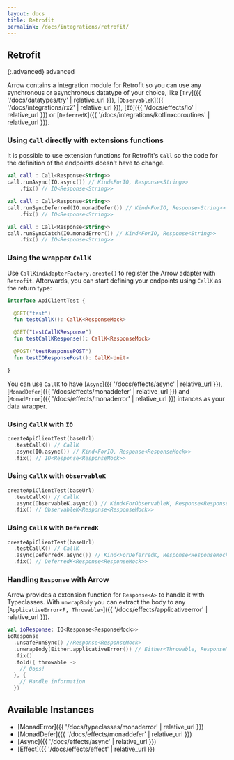 ```yaml
---
layout: docs
title: Retrofit
permalink: /docs/integrations/retrofit/
---
```


## Retrofit

{:.advanced}
advanced

Arrow contains a integration module for Retrofit so you can use any synchronous or asynchronous datatype of your choice, like [`Try`]({{ '/docs/datatypes/try' | relative_url }}), [`ObservableK`]({{ '/docs/integrations/rx2' | relative_url }}), [`IO`]({{ '/docs/effects/io' | relative_url }}) or [`DeferredK`]({{ '/docs/integrations/kotlinxcoroutines' | relative_url }}).


### Using `Call` directly with extensions functions

It is possible to use extension functions for Retrofit's `Call` so the code for the definition of the endpoints doesn't have to change.

```kotlin
val call : Call<Response<String>>
call.runAsync(IO.async()) // Kind<ForIO, Response<String>>
    .fix() // IO<Response<String>> 		    
```

```kotlin
val call : Call<Response<String>>
call.runSyncDeferred(IO.monadDefer()) // Kind<ForIO, Response<String>>
    .fix() // IO<Response<String>> 		    
```

```kotlin
val call : Call<Response<String>>
call.runSyncCatch(IO.monadError()) // Kind<ForIO, Response<String>>
    .fix() // IO<Response<String>> 		    
```

### Using the wrapper `CallK`

Use `CallKindAdapterFactory.create()` to register the Arrow adapter with `Retrofit`. Afterwards, you can start defining your endpoints using `CallK` as the return type:

```kotlin
interface ApiClientTest {

  @GET("test")
  fun testCallK(): CallK<ResponseMock>

  @GET("testCallKResponse")
  fun testCallKResponse(): CallK<ResponseMock>

  @POST("testResponsePOST")
  fun testIOResponsePost(): CallK<Unit>

}
```

You can use `CallK` to have [`Async`]({{ '/docs/effects/async' | relative_url }}), [`MonadDefer`]({{ '/docs/effects/monaddefer' | relative_url }}) and [`MonadError`]({{ '/docs/effects/monaderror' | relative_url }}) intances as your data wrapper.

### Using `CallK` with `IO`

```kotlin
createApiClientTest(baseUrl)
  .testCallK() // CallK
  .async(IO.async()) // Kind<ForIO, Response<ResponseMock>>
  .fix() // IO<Response<ResponseMock>>
```

### Using `CallK` with `ObservableK`

```kotlin
createApiClientTest(baseUrl)
  .testCallK() // CallK
  .async(ObservableK.async()) // Kind<ForObservableK, Response<ResponseMock>>
  .fix() // ObservableK<Response<ResponseMock>>
```

### Using `CallK` with `DeferredK`

```kotlin
createApiClientTest(baseUrl)
  .testCallK() // CallK
  .async(DeferredK.async()) // Kind<ForDeferredK, Response<ResponseMock>>
  .fix() // DeferredK<Response<ResponseMock>>
```

### Handling `Response` with Arrow

Arrow provides a extension function for `Response<A>` to handle it with Typeclasses. With `unwrapBody` you can extract the body to any [`ApplicativeError<F, Throwable>`]({{ '/docs/effects/applicativeerror' | relative_url }}).

```kotlin
val ioResponse: IO<Response<ResponseMock>>
ioResponse
  .unsafeRunSync() //Response<ResponseMock>
  .unwrapBody(Either.applicativeError()) // Either<Throwable, ResponseMock>
  .fix()
  .fold({ throwable ->
    // Oops!
  }, {
    // Handle information
  })
```

## Available Instances
* [MonadError]({{ '/docs/typeclasses/monaderror' | relative_url }})
* [MonadDefer]({{ '/docs/effects/monaddefer' | relative_url }})
* [Async]({{ '/docs/effects/async' | relative_url }})
* [Effect]({{ '/docs/effects/effect' | relative_url }})
